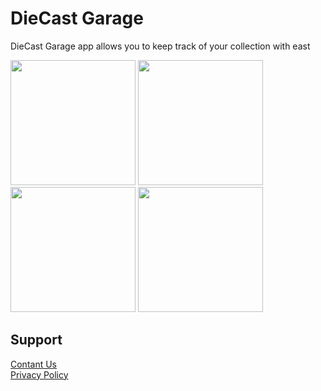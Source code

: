 # DieCast Garage
DieCast Garage app allows you to keep track of your collection with east

<p float="left">
  <img src="https://github.com/user-attachments/assets/ee568dcf-c1b8-4e50-a0c9-888c55c9539b" width=200 />
  <img src="https://github.com/user-attachments/assets/ba7f1be6-c052-4604-8718-a70d19ce3908" width=200 /> 
  <img src="https://github.com/user-attachments/assets/a03843bd-ce7b-43a9-89a8-4006f1e93675" width=200 />
  <img src="https://github.com/user-attachments/assets/86068bd1-1835-4911-88e5-d744ad9ce502" width=200 />
</p>


## Support

[Contant Us](mailto:mailofrom@gmail.com)<br />
[Privacy Policy](https://firebase.google.com/support/privacy)
